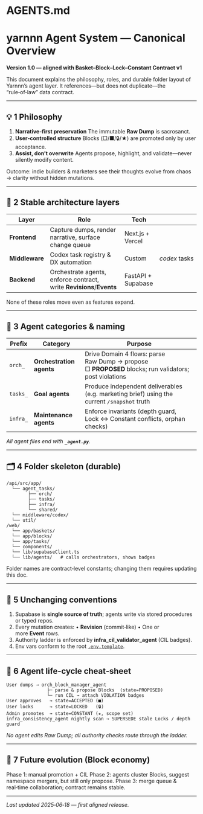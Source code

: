# AGENTS.md

# yarnnn Agent System — Canonical Overview

**Version 1.0 — aligned with Basket–Block–Lock–Constant Contract v1**

This document explains the philosophy, roles, and durable folder layout of Yarnnn’s agent layer. It references—but does not duplicate—the “rule‑of‑law” data contract.

---

## 💡 1 Philosophy

1. **Narrative‑first preservation** The immutable **Raw Dump** is sacrosanct.
2. **User‑controlled structure** Blocks (□/■/🔒/★) are promoted only by user acceptance.
3. **Assist, don’t overwrite** Agents propose, highlight, and validate—never silently modify content.

Outcome: indie builders & marketers see their thoughts evolve from chaos → clarity without hidden mutations.

---

## 🧱 2 Stable architecture layers

| Layer | Role | Tech |  |
| --- | --- | --- | --- |
| **Frontend** | Capture dumps, render narrative, surface change queue | Next.js + Vercel |  |
| **Middleware** | Codex task registry & DX automation | Custom | *codex* tasks |
| **Backend** | Orchestrate agents, enforce contract, write **Revisions**/**Events** | FastAPI + Supabase |  |

None of these roles move even as features expand.

---

## 🧠 3 Agent categories & naming

| Prefix | Category | Purpose |
| --- | --- | --- |
| `orch_` | **Orchestration agents** | Drive Domain 4 flows: parse Raw Dump → propose □ **PROPOSED** blocks; run validators; post violations |
| `tasks_` | **Goal agents** | Produce independent deliverables (e.g. marketing brief) using the current `/snapshot` truth |
| `infra_` | **Maintenance agents** | Enforce invariants (depth guard, Lock ↔ Constant conflicts, orphan checks) |

*All agent files end with **`_agent.py`**.*

---

## 🗂️ 4 Folder skeleton (durable)

```
/api/src/app/
  └── agent_tasks/
        ├── orch/
        ├── tasks/
        ├── infra/
        └── shared/
  └── middleware/codex/
  └── util/
/web/
  └── app/baskets/
  └── app/blocks/
  └── app/tasks/
  └── components/
  └── lib/supabaseClient.ts
  └── lib/agents/   # calls orchestrators, shows badges

```

Folder names are contract‑level constants; changing them requires updating this doc.

---

## 🔖 5 Unchanging conventions

1. Supabase is **single source of truth**; agents write via stored procedures or typed repos.
2. Every mutation creates: • **Revision** (commit‑like) • One or more **Event** rows.
3. Authority ladder is enforced by **infra_cil_validator_agent** (CIL badges).
4. Env vars conform to the root [`.env.template`](../.env.template).

---

## 📝 6 Agent life‑cycle cheat‑sheet

```
User dumps → orch_block_manager_agent
               ├─ parse & propose Blocks  (state=PROPOSED)
               └─ run CIL → attach VIOLATION badges
User approves   → state=ACCEPTED (■)
User locks      → state=LOCKED   (🔒)
Admin promotes  → state=CONSTANT (★, scope set)
infra_consistency_agent nightly scan → SUPERSEDE stale Locks / depth guard

```

*No agent edits Raw Dump; all authority checks route through the ladder.*

---

## 🚀 7 Future evolution (Block economy)

Phase 1: manual promotion + CIL Phase 2: agents cluster Blocks, suggest namespace mergers, but still only propose. Phase 3: merge queue & real‑time collaboration; contract remains stable.

---

*Last updated 2025‑06‑18 — first aligned release.*